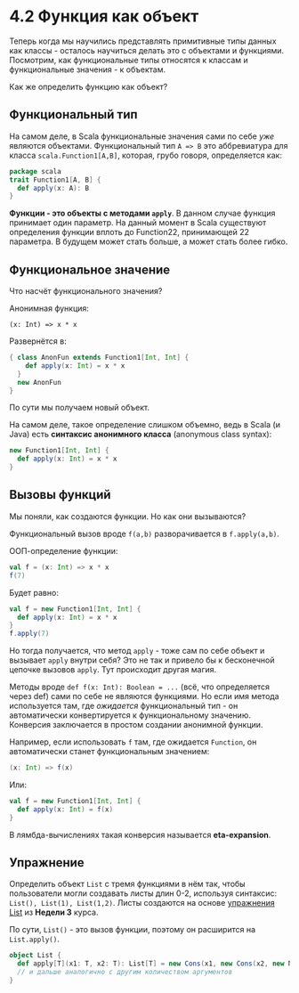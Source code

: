 # 4.2 Функция как объект

Теперь когда мы научились представлять примитивные типы данных как классы - осталось научиться делать это с объектами и функциями. Посмотрим, как функциональные типы относятся к классам и функциональные значения - к объектам.

Как же определить функцию как объект?

## Функциональный тип

На самом деле, в Scala функциональные значения сами по себе *уже* являются объектами. Функциональный тип `A => B` это аббревиатура для класса `scala.Function1[A,B]`, которая, грубо говоря, определяется как:

```scala
package scala
trait Function1[A, B] {
  def apply(x: A): B
}
```

**Функции - это объекты с методами `apply`**. В данном случае функция принимает один параметр. На данный момент в Scala существуют определения функции вплоть до Function22, принимающей 22 параметра. В будущем может стать больше, а может стать более гибко.

## Функциональное значение

Что насчёт функционального значения?

Анонимная функция:

`(x: Int) => x * x`

Развернётся в:

```scala
{ class AnonFun extends Function1[Int, Int] {
    def apply(x: Int) = x * x
  }
  new AnonFun
}
```

По сути мы получаем новый объект.

На самом деле, такое определение слишком объемно, ведь в Scala (и Java) есть **синтаксис анонимного класса** (anonymous class syntax):

```scala
new Function1[Int, Int] {
  def apply(x: Int) = x * x
}
```

## Вызовы функций

Мы поняли, как создаются функции. Но как они вызываются?

Функциональный вызов вроде `f(a,b)` разворачивается в `f.apply(a,b)`.

ООП-определение функции:

```scala
val f = (x: Int) => x * x
f(7)
```

Будет равно:

```scala
val f = new Function1[Int, Int] {
  def apply(x: Int) = x * x
}
f.apply(7)
```

Но тогда получается, что метод `apply` - тоже сам по себе объект и вызывает `apply` внутри себя? Это не так и привело бы к бесконечной цепочке вызовов `apply`. Тут происходит другая магия.

Методы вроде `def f(x: Int): Boolean = ...` (всё, что определяется через def) сами по себе не являются функциями. Но если имя метода используется там, где *ожидается* функциональный тип - он автоматически конвертируется к функциональному значению. Конверсия заключается в простом создании анонимной функции.

Например, если использовать `f` там, где ожидается `Function`, он автоматически станет функциональным значением:

```scala
(x: Int) => f(x)
```

Или:

```scala
val f = new Function1[Int, Int] {
  def apply(x: Int) = f(x)
}
```

В лямбда-вычислениях такая конверсия называется **eta-expansion**. 


## Упражнение

Определить объект `List` с тремя функциями в нём так, чтобы пользователи могли создавать листы длин 0-2, используя синтаксис: `List(), List(1), List(1,2)`. Листы создаются на основе [упражнения List](../../Week%203/Projects/List/src/scala/main/List.scala) из **Недели 3** курса. 

По сути, `List()` - это вызов функции, поэтому он расширится на `List.apply()`. 

```scala
object List {
  def apply[T](x1: T, x2: T): List[T] = new Cons(x1, new Cons(x2, new Nil))
  // и дальше аналогично с другим количеством аргументов
}
```